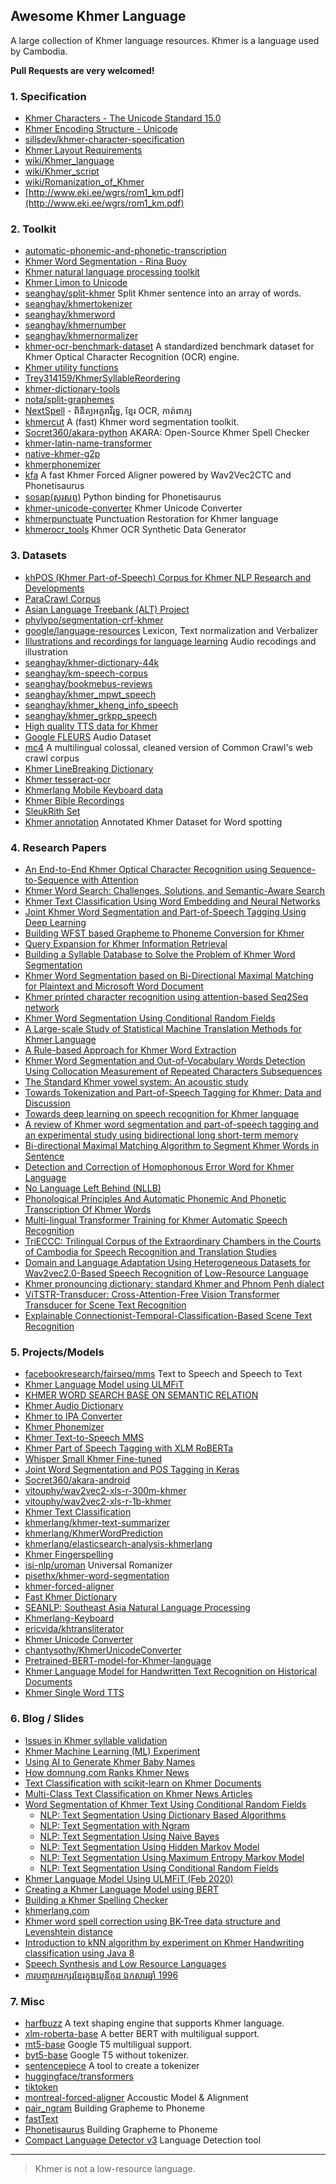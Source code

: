 ## Awesome Khmer Language

A large collection of Khmer language resources. Khmer is a language used by Cambodia. 

**Pull Requests are very welcomed!** 

### 1. Specification

- [Khmer Characters - The Unicode Standard 15.0](https://www.unicode.org/charts/PDF/U1780.pdf)
- [Khmer Encoding Structure - Unicode](https://www.unicode.org/L2/L2021/21241-khmer-structure.pdf)
- [sillsdev/khmer-character-specification](https://github.com/sillsdev/khmer-character-specification)
- [Khmer Layout Requirements](https://www.w3.org/International/sealreq/khmer)
- [wiki/Khmer_language](https://en.wikipedia.org/wiki/Khmer_language)
- [wiki/Khmer_script](https://en.wikipedia.org/wiki/Khmer_script)
- [wiki/Romanization_of_Khmer](https://en.wikipedia.org/wiki/Romanization_of_Khmer)
- [http://www.eki.ee/wgrs/rom1_km.pdf](http://www.eki.ee/wgrs/rom1_km.pdf)

### 2. Toolkit

- [automatic-phonemic-and-phonetic-transcription](https://gitlab.com/mkrlab/automatic-phonemic-and-phonetic-transcription)
- [Khmer Word Segmentation - Rina Buoy](https://github.com/rinabuoy/KhmerNLP)
- [Khmer natural language processing toolkit](https://github.com/VietHoang1512/khmer-nltk)
- [Khmer Limon to Unicode](https://github.com/danhhong/limon_unicode_converter)
- [seanghay/split-khmer](https://github.com/seanghay/split-khmer) Split Khmer sentence into an array of words.
- [seanghay/khmertokenizer](https://github.com/seanghay/khmertokenizer)
- [seanghay/khmerword](https://github.com/seanghay/khmerword)
- [seanghay/khmernumber](https://github.com/seanghay/khmernumber)
- [seanghay/khmernormalizer](https://github.com/seanghay/khmernormalizer)
- [khmer-ocr-benchmark-dataset](https://github.com/EKYCSolutions/khmer-ocr-benchmark-dataset) A standardized benchmark dataset for Khmer Optical Character Recognition (OCR) engine.
- [Khmer utility functions](https://github.com/seanghay/is-khmer)
- [Trey314159/KhmerSyllableReordering](https://github.com/Trey314159/KhmerSyllableReordering)
- [khmer-dictionary-tools](https://code.google.com/archive/p/khmer-dictionary-tools/)
- [nota/split-graphemes](https://github.com/nota/split-graphemes)
- [NextSpell](https://nextspell.com/) - ពិនិត្យអក្ខរាវិរុទ្ធ, ខ្មែរ OCR, កាត់ពាក្យ
- [khmercut](https://github.com/seanghay/khmercut) A (fast) Khmer word segmentation toolkit.
- [Socret360/akara-python](https://github.com/Socret360/akara-python) AKARA: Open-Source Khmer Spell Checker
- [khmer-latin-name-transformer](https://github.com/seanghay/khmer-latin-name-transformer)
- [native-khmer-g2p](https://github.com/seanghay/native-khmer-g2p)
- [khmerphonemizer](https://github.com/seanghay/khmerphonemizer)
- [kfa](https://github.com/seanghay/kfa) A fast Khmer Forced Aligner powered by Wav2Vec2CTC and Phonetisaurus
- [sosap(សូរសព្ទ)](https://github.com/seanghay/sosap) Python binding for Phonetisaurus
- [khmer-unicode-converter](https://github.com/seanghay/khmer-unicode-converter) Khmer Unicode Converter
- [khmerpunctuate](https://github.com/seanghay/khmerpunctuate) Punctuation Restoration for Khmer language
- [khmerocr_tools](https://github.com/MetythornPenn/khmerocr_tools) Khmer OCR Synthetic Data Generator

### 3. Datasets

- [khPOS (Khmer Part-of-Speech) Corpus for Khmer NLP Research and Developments](https://github.com/ye-kyaw-thu/khPOS/) 
- [ParaCrawl Corpus](https://paracrawl.eu/)
- [Asian Language Treebank (ALT) Project](https://www2.nict.go.jp/astrec-att/member/mutiyama/ALT/)
- [phylypo/segmentation-crf-khmer](https://github.com/phylypo/segmentation-crf-khmer)
- [google/language-resources](https://github.com/google/language-resources/tree/master/km) Lexicon, Text normalization and Verbalizer
- [Illustrations and recordings for language learning](https://www.aakanee.com/) Audio recodings and illustration
- [seanghay/khmer-dictionary-44k](https://huggingface.co/datasets/seanghay/khmer-dictionary-44k)
- [seanghay/km-speech-corpus](https://huggingface.co/datasets/seanghay/km-speech-corpus)
- [seanghay/bookmebus-reviews](https://huggingface.co/datasets/seanghay/bookmebus-reviews)
- [seanghay/khmer_mpwt_speech](https://huggingface.co/datasets/seanghay/khmer_mpwt_speech)
- [seanghay/khmer_kheng_info_speech](https://huggingface.co/datasets/seanghay/khmer_kheng_info_speech)
- [seanghay/khmer_grkpp_speech](https://huggingface.co/datasets/seanghay/khmer_grkpp_speech)
- [High quality TTS data for Khmer](https://openslr.org/42/)
- [Google FLEURS](https://huggingface.co/datasets/google/fleurs) Audio Dataset
- [mc4](https://huggingface.co/datasets/mc4) A multilingual colossal, cleaned version of Common Crawl's web crawl corpus
- [Khmer LineBreaking Dictionary](https://github.com/sbbic/khmerlbdict)
- [Khmer tesseract-ocr](https://github.com/tesseract-ocr/tessdata/blob/main/khm.traineddata)
- [Khmerlang Mobile Keyboard data](https://khmerlang.com/posts/4)
- [Khmer Bible Recordings](http://littlex.net/khbible/)
- [SleukRith Set](https://github.com/donavaly/SleukRith-Set)
- [Khmer annotation](https://www.kaggle.com/datasets/keatchakravuth/khmer-annotation) Annotated Khmer Dataset for Word spotting

### 4. Research Papers

- [An End-to-End Khmer Optical Character Recognition using Sequence-to-Sequence with Attention](https://arxiv.org/abs/2106.10875)
- [Khmer Word Search: Challenges, Solutions, and Semantic-Aware Search](https://arxiv.org/abs/2112.08918)
- [Khmer Text Classification Using Word Embedding and Neural Networks](https://arxiv.org/abs/2112.06748)
- [Joint Khmer Word Segmentation and Part-of-Speech Tagging Using Deep Learning](https://arxiv.org/abs/2103.16801)
- [Building WFST based Grapheme to Phoneme Conversion for Khmer](https://ksoky.github.io/static/pdf/wfst_g2p.pdf)
- [Query Expansion for Khmer Information Retrieval](https://aclanthology.org/W10-3211.pdf)
- [Building a Syllable Database to Solve the Problem of Khmer Word Segmentation](https://arxiv.org/pdf/1703.02166.pdf)
- [Khmer Word Segmentation based on Bi-Directional Maximal Matching for Plaintext and Microsoft Word Document](http://www.apsipa.org/proceedings_2014/data/paper/1406.pdf)
- [Khmer printed character recognition using attention-based Seq2Seq network](https://journalofscience.ou.edu.vn/index.php/tech-en/article/view/2217)
- [Khmer Word Segmentation Using Conditional Random Fields](https://att-astrec.nict.go.jp/member/ding/KhNLP2015-SEG.pdf)
- [A Large-scale Study of Statistical Machine Translation Methods for Khmer Language](https://aclanthology.org/Y15-1030.pdf)
- [A Rule-based Approach for Khmer Word Extraction](https://www.ieice.org/publications/conference-FIT-DVDs/FIT2010/pdf/E/E_007.pdf)
- [Khmer Word Segmentation and Out-of-Vocabulary Words Detection Using Collocation Measurement of Repeated Characters Subsequences](./assets/GITS-GITI_2012-2013_Van.pdf)
- [The Standard Khmer vowel system: An acoustic study](http://www.rupp.edu.kh/CJBAR/files/Vol-2-Issue-2/5-CHEM-Vol-2-Issue-2.pdf)
- [Towards Tokenization and Part-of-Speech Tagging for Khmer: Data and Discussion](https://dl.acm.org/doi/fullHtml/10.1145/3464378)
- [Towards deep learning on speech recognition for Khmer language](https://mospace.umsystem.edu/xmlui/handle/10355/56110)
- [A review of Khmer word segmentation and part-of-speech tagging and an experimental study using bidirectional long short-term memory](https://journalofscience.ou.edu.vn/index.php/tech-en/article/download/2219/1680)
- [Bi-directional Maximal Matching Algorithm to Segment Khmer Words in Sentence](https://s3.ap-northeast-2.amazonaws.com/journal-home/journal/jips/fullText/787/jips_18_4_9.pdf)
- [Detection and Correction of Homophonous Error Word for Khmer Language](https://www.researchgate.net/profile/Sok-Chea/publication/228963957_Detection_and_Correction_of_Homophonous_Error_Word_for_Khmer_Language/links/5572617108aeacff1ffacd75/Detection-and-Correction-of-Homophonous-Error-Word-for-Khmer-Language.pdf)
- [No Language Left Behind (NLLB)](https://ai.meta.com/research/no-language-left-behind/)
- [Phonological Principles And Automatic Phonemic And Phonetic Transcription Of Khmer Words](https://drive.google.com/file/d/1c_FXNy90pv06StsBMQz4Rzk87ulMqXyM/view)
- [Multi-lingual Transformer Training for Khmer Automatic Speech Recognition](http://www.sap.ist.i.kyoto-u.ac.jp/lab/bib/intl/SOK-APSIPA19.pdf)
- [TriECCC: Trilingual Corpus of the Extraordinary Chambers in the Courts of Cambodia for Speech Recognition and Translation Studies](https://repository.kulib.kyoto-u.ac.jp/dspace/bitstream/2433/276897/1/s2717554522500072.pdf)
- [Domain and Language Adaptation Using Heterogeneous Datasets for Wav2vec2.0-Based Speech Recognition of Low-Resource Language](http://sap.ist.i.kyoto-u.ac.jp/EN/bib/intl/SOK-ICASSP23.pdf)
- [Khmer pronouncing dictionary: standard Khmer and Phnom Penh dialect](https://unesdoc.unesco.org/ark:/48223/pf0000246360)
- [ViTSTR-Transducer: Cross-Attention-Free Vision Transformer Transducer for Scene Text Recognition](https://www.mdpi.com/2313-433X/9/12/276)
- [Explainable Connectionist-Temporal-Classification-Based Scene Text Recognition](https://www.mdpi.com/2313-433X/9/11/248)
  
### 5. Projects/Models

- [facebookresearch/fairseq/mms](https://github.com/facebookresearch/fairseq/tree/main/examples/mms) Text to Speech and Speech to Text
- [Khmer Language Model using ULMFiT](https://ml.tovnah.com/khmer-ulmfit/)
- [KHMER WORD SEARCH BASE ON SEMANTIC RELATION](https://nlp.techostartup.center/)
- [Khmer Audio Dictionary](https://kheng.info/)
- [Khmer to IPA Converter](https://khmerlang.com/tools/khmer-ipa)
- [Khmer Phonemizer](https://huggingface.co/spaces/seanghay/khmer-g2p-ipa)
- [Khmer Text-to-Speech MMS](https://huggingface.co/spaces/seanghay/khmer-tts)
- [Khmer Part of Speech Tagging with XLM RoBERTa](https://huggingface.co/seanghay/khmer-pos-roberta)
- [Whisper Small Khmer Fine-tuned](https://huggingface.co/seanghay/whisper-small-khmer-v2)
- [Joint Word Segmentation and POS Tagging in Keras](https://github.com/Socret360/joint-khmer-word-segmentation-and-pos-tagging)
- [Socret360/akara-android](https://github.com/Socret360/akara-android)
- [vitouphy/wav2vec2-xls-r-300m-khmer](https://huggingface.co/vitouphy/wav2vec2-xls-r-300m-khmer)
- [vitouphy/wav2vec2-xls-r-1b-khmer](https://huggingface.co/vitouphy/wav2vec2-xls-r-1b-khmer)
- [Khmer Text Classification](https://huggingface.co/seanghay/khmer-text-classification-roberta)
- [khmerlang/khmer-text-summarizer](https://github.com/khmerlang/khmer-text-summarizer)
- [khmerlang/KhmerWordPrediction](https://github.com/khmerlang/KhmerWordPrediction)
- [khmerlang/elasticsearch-analysis-khmerlang](https://github.com/khmerlang/elasticsearch-analysis-khmerlang)
- [Khmer Fingerspelling](https://github.com/cadt-g6/khmer_fingerspelling)
- [isi-nlp/uroman](https://github.com/isi-nlp/uroman) Universal Romanizer
- [pisethx/khmer-word-segmentation](https://github.com/pisethx/khmer-word-segmentation)
- [khmer-forced-aligner](https://github.com/seanghay/khmer-forced-aligner)
- [Fast Khmer Dictionary](https://khmerdict.com)
- [SEANLP: Southeast Asia Natural Language Processing](https://github.com/zhaoshiyu/SEANLP)
- [Khmerlang-Keyboard](https://github.com/khmerlang/Khmerlang-Keyboard)
- [ericvida/khtransliterator](https://github.com/ericvida/khtransliterator)
- [Khmer Unicode Converter](https://github.com/chamnap/khmer_unicode_converter)
- [chantysothy/KhmerUnicodeConverter](https://github.com/chantysothy/KhmerUnicodeConverter)
- [Pretrained-BERT-model-for-Khmer-language](https://github.com/rifatul-rifat/Pretrained-BERT-model-for-Khmer-language)
- [Khmer Language Model for Handwritten Text Recognition on Historical Documents](https://github.com/SeanghortBorn/Khmer-Language-Model-v1.0)
- [Khmer Single Word TTS](https://huggingface.co/spaces/seanghay/KLEA)

### 6. Blog / Slides

- [Issues in Khmer syllable validation](https://lindenbergsoftware.com/en/notes/issues-in-khmer-syllable-validation/)
- [Khmer Machine Learning (ML) Experiment](https://ml.tovnah.com/)
- [Using AI to Generate Khmer Baby Names ](https://medium.com/@phylypo/using-ai-to-generate-khmer-baby-names-b9b0af79ee83)
- [How domnung.com Ranks Khmer News](https://medium.com/@phylypo/how-domnung-com-ranks-khmer-news-92bd68989f7a)
- [Text Classification with scikit-learn on Khmer Documents](https://medium.com/@phylypo/text-classification-with-scikit-learn-on-khmer-documents-1a395317d195)
- [Multi-Class Text Classification on Khmer News Articles](https://medium.com/@phylypo/multi-class-text-classification-on-khmer-news-articles-d0937281a524)
- [Word Segmentation of Khmer Text Using Conditional Random Fields](https://medium.com/@phylypo/segmentation-of-khmer-text-using-conditional-random-fields-3a2d4d73956a)
  - [NLP: Text Segmentation Using Dictionary Based Algorithms](https://medium.com/@phylypo/nlp-text-segmentation-using-dictionary-based-algorithms-6d0a45a76c08)
  - [NLP: Text Segmentation with Ngram](https://medium.com/@phylypo/nlp-text-segmentation-with-ngram-b5506dbb514c)
  - [NLP: Text Segmentation Using Naive Bayes](https://medium.com/@phylypo/nlp-text-segmentation-using-naive-bayes-bccdd08ccf6f)
  - [NLP: Text Segmentation Using Hidden Markov Model](https://medium.com/@phylypo/nlp-text-segmentation-using-hidden-markov-model-f238743d87eb)
  - [NLP: Text Segmentation Using Maximum Entropy Markov Model](https://medium.com/@phylypo/nlp-text-segmentation-using-maximum-entropy-markov-model-c6160b13b248)
  - [NLP: Text Segmentation Using Conditional Random Fields](https://medium.com/@phylypo/nlp-text-segmentation-using-conditional-random-fields-e8ff1d2b6060)
- [Khmer Language Model Using ULMFiT (Feb 2020)](https://medium.com/@phylypo/khmer-language-model-using-ulmfit-b0f8ca4e15be)
- [Creating a Khmer Language Model using BERT](https://medium.com/@phylypo/creating-a-khmer-language-model-using-bert-9a12d3f12b03)
- [Building a Khmer Spelling Checker](https://towardsdatascience.com/building-a-khmer-spelling-checker-7e3356677335)
- [khmerlang.com](https://khmerlang.com/)
- [Khmer word spell correction using BK-Tree data structure and Levenshtein distance](https://engleangs.medium.com/khmer-word-spell-correction-using-bk-tree-data-structure-and-levenshtein-distance-dd4d98e3766a)
- [Introduction to kNN algorithm by experiment on Khmer Handwriting classification using Java 8](https://towardsdatascience.com/introduction-to-knn-machine-learning-algorithm-by-experiment-on-khmer-handwriting-classification-66a64652a02c)
- [Speech Synthesis and Low Resource Languages](./assets/SLTU_TTS_Tutorial.pdf)
- [ការបញ្ចូលអក្សរខ្មែរក្នុងយូនីកូដ ឯកសារឆ្នាំ 1996](https://khmertypography.com/khmer-unicode-letter-1996)

### 7. Misc

- [harfbuzz](https://github.com/harfbuzz/harfbuzz) A text shaping engine that supports Khmer language.
- [xlm-roberta-base](https://huggingface.co/xlm-roberta-base) A better BERT with multiligual support.
- [mt5-base](https://huggingface.co/google/mt5-base) Google T5 multiligual support.
- [byt5-base](https://huggingface.co/google/byt5-base) Google T5 without tokenizer.
- [sentencepiece](https://github.com/google/sentencepiece) A tool to create a tokenizer
- [huggingface/transformers](https://github.com/huggingface/transformers)
- [tiktoken](https://github.com/openai/tiktoken)
- [montreal-forced-aligner](https://montreal-forced-aligner.readthedocs.io/) Accoustic Model & Alignment
- [pair_ngram](https://github.com/google-research/google-research/tree/master/pair_ngram) Building Grapheme to Phoneme
- [fastText](https://fasttext.cc/)
- [Phonetisaurus](https://github.com/AdolfVonKleist/Phonetisaurus) Building Grapheme to Phoneme
- [Compact Language Detector v3](https://github.com/google/cld3) Language Detection tool

---

> Khmer is not a low-resource language.
